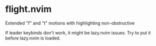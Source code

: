 # flight.nvim

Extended "f" and "t" motions with highlighting
non-obstructive

If leader keybinds don't work, it might be lazy.nvim issues. Try to put it before lazy.nvim is loaded.
